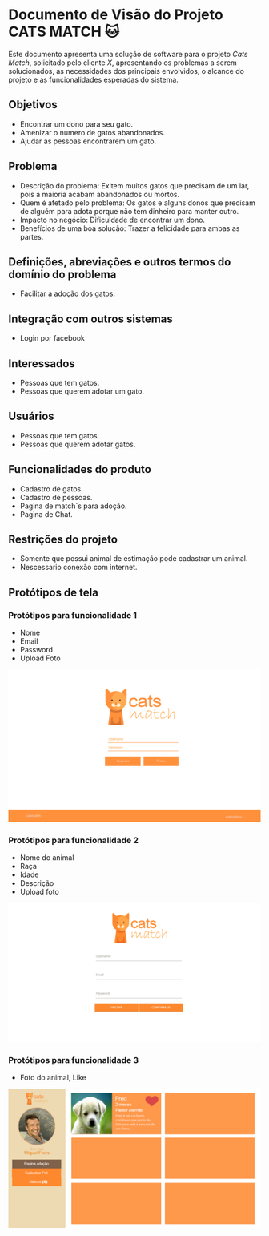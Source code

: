 # Documento de Visão do Projeto CATS MATCH :cat:

Este documento apresenta uma solução de software para o projeto *Cats Match*, solicitado pelo cliente *X*, 
apresentando os problemas a serem solucionados, as necessidades dos principais envolvidos, o alcance do projeto e as funcionalidades 
esperadas do sistema.

## Objetivos

* Encontrar um dono para seu gato.
* Amenizar o numero de gatos abandonados.
* Ajudar as pessoas encontrarem um gato.

## Problema

* Descrição do problema: Exitem muitos gatos que precisam de um lar, pois a maioria acabam abandonados ou mortos.
* Quem é afetado pelo problema: Os gatos e alguns donos que precisam de alguém para adota porque não tem dinheiro para manter outro.
* Impacto no negócio: Dificuldade de encontrar um dono.
* Benefícios de uma boa solução: Trazer a felicidade para ambas as partes.

## Definições, abreviações e outros termos do domínio do problema

* Facilitar a adoção dos gatos. 

## Integração com outros sistemas

* Login por facebook
 
## Interessados

* Pessoas que tem gatos.
* Pessoas que querem adotar um gato.

## Usuários

* Pessoas que tem gatos.
* Pessoas que querem adotar gatos.

## Funcionalidades do produto

* Cadastro de gatos.
* Cadastro de pessoas.
* Pagina de match`s para adoção.
* Pagina de Chat.

## Restrições do projeto

* Somente que possui animal de estimação pode cadastrar um animal.
* Nescessario conexão com internet.

## Protótipos de tela

### Protótipos para funcionalidade 1
- Nome 
- Email
- Password
- Upload Foto

![](homePage.png)

### Protótipos para funcionalidade 2
- Nome do animal
- Raça
- Idade
- Descrição
- Upload foto

![](registerPage.png)

### Protótipos para funcionalidade 3
- Foto do animal, Like 

![](pageadocao.png) 
